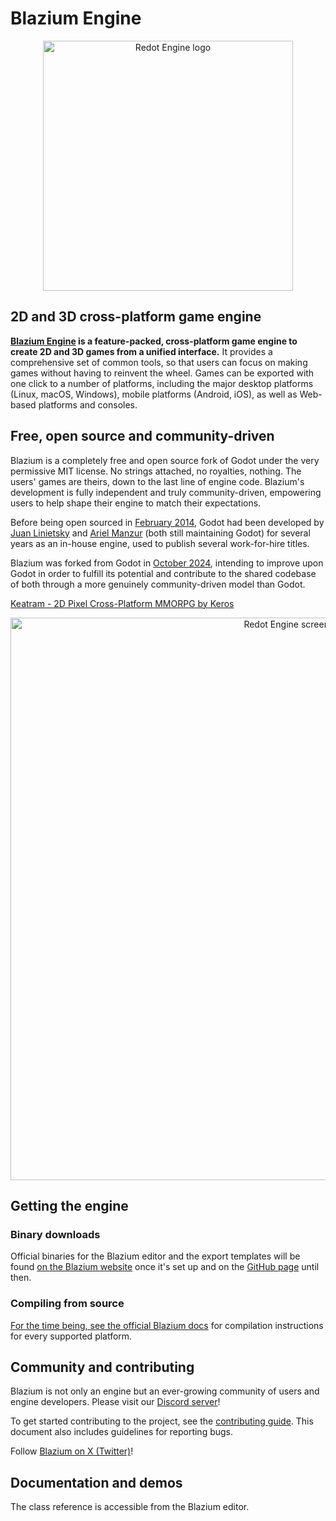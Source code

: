 # Blazium Engine

<p align="center">
  <a href="https://redotengine.org/">
    <img src="logo_outlined.png" width="400" alt="Redot Engine logo">
  </a>
</p>

## 2D and 3D cross-platform game engine

**[Blazium Engine](https://redotengine.org) is a feature-packed, cross-platform
game engine to create 2D and 3D games from a unified interface.** It provides a
comprehensive set of common tools, so that
users can focus on making games without having to reinvent the wheel. Games can
be exported with one click to a number of platforms, including the major desktop
platforms (Linux, macOS, Windows), mobile platforms (Android, iOS), as well as
Web-based platforms and consoles.

## Free, open source and community-driven

Blazium is a completely free and open source fork of Godot under the very permissive MIT license.
No strings attached, no royalties, nothing. The users' games are theirs, down
to the last line of engine code. Blazium's development is fully independent and truly
community-driven, empowering users to help shape their engine to match their
expectations.

Before being open sourced in [February 2014](https://github.com/godotengine/godot/commit/0b806ee0fc9097fa7bda7ac0109191c9c5e0a1ac),
Godot had been developed by [Juan Linietsky](https://github.com/reduz) and
[Ariel Manzur](https://github.com/punto-) (both still maintaining Godot)
for several years as an in-house engine, used to publish several work-for-hire
titles.

Blazium was forked from Godot in [October 2024](https://github.com/Redot-Engine/redot-engine/commit/a12e9de5dd831e1ce0c839f0420b278ef0a6aa5b),
intending to improve upon Godot in order to fulfill its potential and contribute to the shared
codebase of both through a more genuinely community-driven model than Godot.

[Keatram - 2D Pixel Cross-Platform MMORPG by Keros](https://kaetram.com)
<p align="center">
	<img src="screenshot.jpg" width="900" alt="Redot Engine screenshot!">
</p>

## Getting the engine

### Binary downloads

Official binaries for the Blazium editor and the export templates will be found
[on the Blazium website](https://redotengine.org/download) once it's set up and on the [GitHub page](https://github.com/blazium-engine/blazium) until then.

### Compiling from source

[For the time being, see the official Blazium docs](https://docs.engine.org/en/latest/contributing/development/compiling)
for compilation instructions for every supported platform.

## Community and contributing

Blazium is not only an engine but an ever-growing community of users and engine
developers. Please visit our [Discord server](https://discord.gg/vmJMrGAcb2)!

To get started contributing to the project, see the [contributing guide](CONTRIBUTING.md).
This document also includes guidelines for reporting bugs.

Follow [Blazium on X (Twitter)](https://github.com/blazium-engine/)!
## Documentation and demos

The class reference is accessible from the Blazium editor.